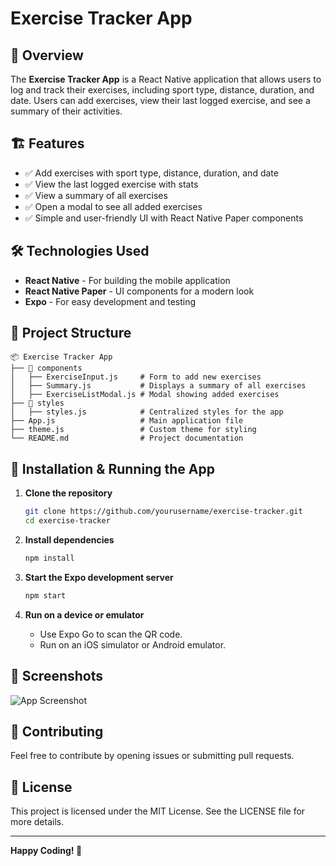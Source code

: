 # Exercise Tracker App

## 📌 Overview
The **Exercise Tracker App** is a React Native application that allows users to log and track their exercises, including sport type, distance, duration, and date. Users can add exercises, view their last logged exercise, and see a summary of their activities.

## 🏗 Features
- ✅ Add exercises with sport type, distance, duration, and date
- ✅ View the last logged exercise with stats
- ✅ View a summary of all exercises
- ✅ Open a modal to see all added exercises
- ✅ Simple and user-friendly UI with React Native Paper components

## 🛠 Technologies Used
- **React Native** - For building the mobile application
- **React Native Paper** - UI components for a modern look
- **Expo** - For easy development and testing

## 📂 Project Structure
```
📦 Exercise Tracker App
├── 📂 components
│   ├── ExerciseInput.js     # Form to add new exercises
│   ├── Summary.js           # Displays a summary of all exercises
│   ├── ExerciseListModal.js # Modal showing added exercises
├── 📂 styles
│   ├── styles.js            # Centralized styles for the app
├── App.js                   # Main application file
├── theme.js                 # Custom theme for styling
└── README.md                # Project documentation
```

## 🚀 Installation & Running the App

1. **Clone the repository**
   ```sh
   git clone https://github.com/yourusername/exercise-tracker.git
   cd exercise-tracker
   ```

2. **Install dependencies**
   ```sh
   npm install
   ```

3. **Start the Expo development server**
   ```sh
   npm start
   ```

4. **Run on a device or emulator**
   - Use Expo Go to scan the QR code.
   - Run on an iOS simulator or Android emulator.

## 📸 Screenshots
![App Screenshot](https://via.placeholder.com/600x300.png?text=App+Screenshot)

## 🤝 Contributing
Feel free to contribute by opening issues or submitting pull requests.

## 📜 License
This project is licensed under the MIT License. See the LICENSE file for more details.

---
**Happy Coding! 🚀**

